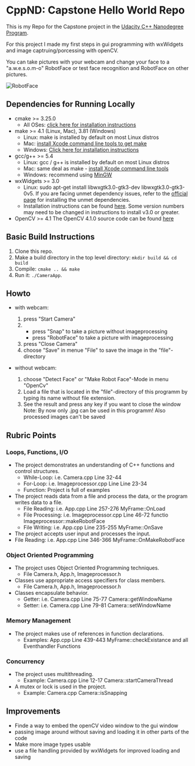 # CppND: Capstone Hello World Repo

This is my Repo for the Capstone project in the [Udacity C++ Nanodegree Program](https://www.udacity.com/course/c-plus-plus-nanodegree--nd213).

For this project I made my first steps in gui programming with wxWidgets and image captruing/porcessing with openCV.

You can take pictures with your webcam and change your face to a "a.w.e.s.o.m-o" RobotFace or test face recognition and RobotFace on other pictures.

![RobotFace](https://user-images.githubusercontent.com/42523312/209194287-9b032bb5-e7a6-4d6e-a8dc-155821bf5121.PNG)

## Dependencies for Running Locally
* cmake >= 3.25.0
  * All OSes: [click here for installation instructions](https://cmake.org/install/)
* make >= 4.1 (Linux, Mac), 3.81 (Windows)
  * Linux: make is installed by default on most Linux distros
  * Mac: [install Xcode command line tools to get make](https://developer.apple.com/xcode/features/)
  * Windows: [Click here for installation instructions](http://gnuwin32.sourceforge.net/packages/make.htm)
* gcc/g++ >= 5.4
  * Linux: gcc / g++ is installed by default on most Linux distros
  * Mac: same deal as make - [install Xcode command line tools](https://developer.apple.com/xcode/features/)
  * Windows: recommend using [MinGW](http://www.mingw.org/)
* wxWidgets >= 3.0
  * Linux: sudo apt-get install libwxgtk3.0-gtk3-dev libwxgtk3.0-gtk3-0v5. If you are facing unmet dependency issues, refer to the [official page](https://www.wxwidgets.org/) for installing the unmet dependencies.
  * Installation instructions can be found [here](https://wiki.wxwidgets.org/Install). Some version numbers may need to be changed in instructions to install v3.0 or greater.
* OpenCV >= 4.1 The OpenCV 4.1.0 source code can be found [here](https://github.com/opencv/opencv/tree/4.1.0)


## Basic Build Instructions

1. Clone this repo.
2. Make a build directory in the top level directory: `mkdir build && cd build`
3. Compile: `cmake .. && make`
4. Run it: `./CameraApp`.

## Howto

* with webcam:
  1. press "Start Camera"
  2. * press "Snap" to take a picture without imageprocessing
     * press "RobotFace" to take a picture with imageprocessing
  3. press "Close Camera"
  4. choose "Save" in menue "File" to save the image in the "file"-directory

* without webcam:
  1. choose "Detect Face" or "Make Robot Face"-Mode in menu "OpenCv"
  2. Load a file that is located in the "file"-directory of this programm by typing its name without file extension.
  3. See the result and press any key if you want to close the window
     Note: By now only .jpg can be used in this programm! Also processed images can't be saved

## Rubric Points
### Loops, Functions, I/O
* The project demonstrates an understanding of C++ functions and control structures.
  * While-Loop: i.e. Camera.cpp Line 32-44
  * For-Loop: i.e. Imageprocessor.cpp Line Line 23-34
  * Function: Project is full of examples
* The project reads data from a file and process the data, or the program writes data to a file.
  * File Reading: i.e. App.cpp Line 257-276 MyFrame::OnLoad
  * File Processing: i.e. Imageprocessor.cpp Line 46-72 functio Imageprocessor::makeRobotFace
  * File Writing:  i.e. App.cpp Line 235-255 MyFrame::OnSave
* The project accepts user input and processes the input.
 * File Reading: i.e. App.cpp Line 346-366 MyFrame::OnMakeRobotFace
 
### Object Oriented Programming
* The project uses Object Oriented Programming techniques.
  * File Camera.h, App.h, Imageprocessor.h
* Classes use appropriate access specifiers for class members.
  * File Camera.h, App.h, Imageprocessor.h
* Classes encapsulate behavior.
  * Getter: i.e. Camera.cpp Line 75-77 Camera::getWindowName
  * Setter: i.e. Camera.cpp Line 79-81 Camera::setWindowName

### Memory Management
* The project makes use of references in function declarations.
  * Examples: App.cpp Line 439-443 MyFrame::checkExistance and all Eventhandler Functions

### Concurrency
* The project uses multithreading.
  * Example: Camera.cpp Line 12-17 Camera::startCameraThread
* A mutex or lock is used in the project.
  * Example: Camera.cpp Camera::isSnapping


## Improvements
* Finde a way to embed the openCV video window to the gui window
* passing image around without saving and loading it in other parts of the code
* Make more image types usable
* use a file handling provided by wxWidgets for improved loading and saving
